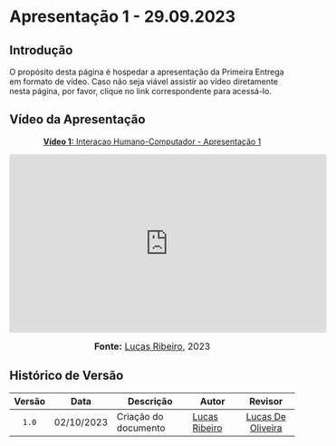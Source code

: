 # Apresentação 1 - 29.09.2023

## Introdução

O propósito desta página é hospedar a apresentação da Primeira Entrega em formato de vídeo. Caso não seja viável assistir ao vídeo diretamente nesta página, por favor, clique no link correspondente para acessá-lo.

## Vídeo da Apresentação

<div align="center">
<p style="text-align: center"><a href="https://youtu.be/bVGzhaekyWQ?si=7_Im8INTAc_x5dTE" target="blanket"><b>Vídeo 1:</b> Interacao Humano-Computador - Apresentação 1</a></p>

<iframe width="560" height="315" src="https://www.youtube.com/embed/bVGzhaekyWQ" title="Apresentação 1" frameborder="0" allow="accelerometer; autoplay; clipboard-write; encrypted-media; gyroscope; picture-in-picture" allowfullscreen></iframe>

<font size="3"><p style="text-align: center"><b>Fonte:</b> <a href="https://github.com/lucassouzs">Lucas Ribeiro</a>, 2023</p></font>
</div>

## Histórico de Versão

|Versão|Data|Descrição|Autor|Revisor|
|:----:|----|---------|-----|:-------:|
|`1.0`|02/10/2023|Criação do documento|[Lucas Ribeiro](https://github.com/lucassouzs)|[Lucas De Oliveira](https://github.com/LucasOliveiraDiasMarquesFerreira)|
